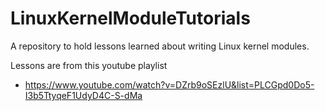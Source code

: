 # LinuxKernelModuleTutorials

A repository to hold lessons learned about writing Linux kernel modules.

Lessons are from this youtube playlist
   * https://www.youtube.com/watch?v=DZrb9oSEzlU&list=PLCGpd0Do5-I3b5TtyqeF1UdyD4C-S-dMa
